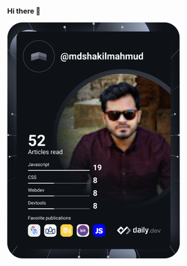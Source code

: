 ### Hi there 👋

<!--
**MdShakilMahmudShahan/MdShakilMahmudShahan** is a ✨ _special_ ✨ repository because its `README.md` (this file) appears on your GitHub profile.

Here are some ideas to get you started:

- 🔭 I’m currently working on ...
- 🌱 I’m currently learning ...
- 👯 I’m looking to collaborate on ...
- 🤔 I’m looking for help with ...
- 💬 Ask me about ...
- 📫 How to reach me: ...
- 😄 Pronouns: ...
- ⚡ Fun fact: ...
-->

<a href="https://app.daily.dev/mdshakilmahmud"><img src="https://github.com/MdShakilMahmudShahan/MdShakilMahmudShahan/blob/main/devcard.svg" width="400" alt="MD. Shakil Mahmud Shahan's Dev Card"/></a>

